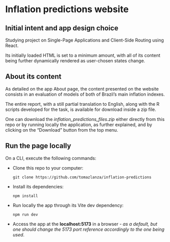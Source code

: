 
# Inflation predictions website

## Initial intent and app design choice

Studying project on Single-Page Applications and Client-Side Routing using React. 

Its initially loaded HTML is set to a minimum amount, with all of its content being further dynamically rendered as user-chosen states change.

## About its content

As detailed on the app About page, the content presented on the website consists in an evaluation of models of both of Brazil’s main inflation indexes. 

The entire report, with a still partial translation to English, along with the R scripts developed for the task, is available for download inside a zip file.

One can download the *inflation_predictions_files.zip* either directly from this repo or by running locally the application, as further explained, and by clicking on the “Download” button from the top menu.

## Run the page locally

On a CLI, execute the following commands:

* Clone this repo to your computer:

  ``` git clone https://github.com/tomazlanza/inflation-predictions ```

* Install its dependencies:

  ``` npm install ```

* Run locally the app through its Vite dev dependency:

  ``` npm run dev ```

* Access the app at the **localhost:5173** in a browser - _as a default, but one should change the 5173 port reference accordingly to the one being used_.
